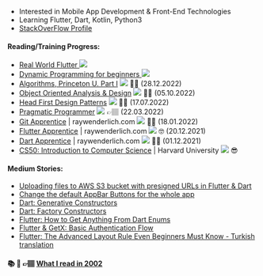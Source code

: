 
- Interested in Mobile App Development & Front-End Technologies
- Learning Flutter, Dart, Kotlin, Python3
- [StackOverFlow Profile](https://stackoverflow.com/users/14269222/suat-%c3%96zkaya)

#### Reading/Training Progress:
  - [Real World Flutter ](https://www.kodeco.com/books/real-world-flutter-by-tutorials)![](https://us-central1-progress-markdown.cloudfunctions.net/progress/85) 
  - [Dynamic Programming for beginners ](https://www.youtube.com/watch?v=oBt53YbR9Kk) ![](https://progress-bar.dev/100)
  - [Algorithms, Princeton U. Part I](https://www.coursera.org/learn/algorithms-part1) ![](https://progress-bar.dev/100) ✍🏽 (28.12.2022)
  - [Object Oriented Analysis & Design](https://www.amazon.com.tr/Head-First-Objects-Oriented-Analysis-Design/dp/0596008678) ![](https://us-central1-progress-markdown.cloudfunctions.net/progress/100) ✍🏽 (05.10.2022) 
  - [Head First Design Patterns](https://www.amazon.com.tr/Head-First-Design-Patterns-Object-oriented-dp-149207800X/dp/149207800X) ![](https://us-central1-progress-markdown.cloudfunctions.net/progress/100) ✍🏽 (17.07.2022)
  - [Pragmatic Programmer](https://www.amazon.com.tr/Pragmatic-Programmer-journey-mastery-Anniversary-dp-0135957052/dp/0135957052/) ![](https://us-central1-progress-markdown.cloudfunctions.net/progress/100) 👉🏽 (22.03.2022)
  - [Git Apprentice](https://www.raywenderlich.com/books/git-apprentice) | raywenderlich.com ![](https://us-central1-progress-markdown.cloudfunctions.net/progress/100) ✍🏽 (18.01.2022)
  - [Flutter Apprentice](https://www.raywenderlich.com/books/flutter-apprentice) | raywenderlich.com ![](https://us-central1-progress-markdown.cloudfunctions.net/progress/100) 🤓 (20.12.2021)
  - [Dart Apprentice](https://www.raywenderlich.com/books/dart-apprentice)  | raywenderlich.com ![](https://us-central1-progress-markdown.cloudfunctions.net/progress/100) ✌🏼 (01.12.2021)
  - [CS50: Introduction to Computer Science](https://www.edx.org/course/introduction-computer-science-harvardx-cs50x) | Harvard University ![](https://us-central1-progress-markdown.cloudfunctions.net/progress/100) 😎

#### Medium Stories:
- [Uploading files to AWS S3 bucket with presigned URLs in Flutter & Dart](https://medium.com/@suatozkaya/uploading-files-to-aws-s3-bucket-with-presigned-urls-in-flutter-dart-fd9ffcf82a74)
- [Change the default AppBar Buttons for the whole app](https://medium.com/@suatozkaya/change-the-default-appbar-buttons-for-the-whole-app-f9b5ff3773f7)
- [Dart: Generative Constructors](https://medium.com/@suatozkaya/69c5b9db5230)
- [Dart: Factory Constructors](https://medium.com/@suatozkaya/dart-constructors-101-3bf36339ea0)
- [Flutter: How to Get Anything From Dart Enums](https://medium.com/@suatozkaya/how-to-get-anything-from-dart-enums-ad53734325ca)
- [Flutter & GetX: Basic Authentication Flow](https://medium.com/@suatozkaya/flutter-getx-basic-authentication-flow-de3d0313d5ae)
- [Flutter: The Advanced Layout Rule Even Beginners Must Know - Turkish translation](https://medium.com/@suatozkaya/flutter-herkesin-bilmesi-gereken-temel-layout-kurallar%C4%B1-3395762b518e)

#### 📚 📖 👉🏽 [What I read in 2002](https://ozkayas.notion.site/What-I-read-in-2022-6aefc5aa06a24c10b25403edf6cafa02) 

<!---
  - [ Reading List ](https://ozkayas.notion.site/What-I-read-in-2022-6aefc5aa06a24c10b25403edf6cafa02)

  - [The Shining](https://www.goodreads.com/book/show/11588.The_Shining)  
  - [The Memoirs of Sherlock Holmes](https://www.goodreads.com/book/show/194373.The_Memoirs_of_Sherlock_Holmes)
  - [Status Anxiety](https://www.goodreads.com/book/show/23425.Status_Anxiety)
  - [The Adventures of Sherlock Holmes](https://www.goodreads.com/book/show/3590.The_Adventures_of_Sherlock_Holmes)
  - [The Sign of Four](https://www.goodreads.com/book/show/608474.The_Sign_of_Four)
  - [A Study in Scarlet](https://www.goodreads.com/book/show/102868.A_Study_in_Scarlet)
  - [I, Robot, Asimov](https://www.goodreads.com/book/show/41804.I_Robot)
  - [Robots and Empire, Asimov](https://www.goodreads.com/book/show/76688.Robots_and_Empire)
  - [The Robots of Dawn, Asimov](https://www.amazon.com/gp/product/B0024NP57Y)
  - [Galiz Kahraman](https://1000kitap.com/kitap/galiz-kahraman--15325)
  - [Tiamat](https://1000kitap.com/kitap/tiamat--325017)
  - [The Naked Sun, Asimov](https://www.amazon.com/gp/product/B004JHYRDQ)
  - [The Caves of Steel, Asimov](https://www.amazon.com/Caves-Steel-Robot-Book-ebook/dp/B004JHYRAO/ref=sr_1_1?keywords=the+caves+of+steel&qid=1651603314&sprefix=the+caves+of%2Caps%2C297&sr=8-1)
  - [Death's End](https://www.goodreads.com/book/show/25451264-death-s-end)
  - [The Dark Forest](https://www.goodreads.com/book/show/23168817-the-dark-forest)
  - [The Three-Body Problem](http://www.ithaki.com.tr/urun/uc-cisim-problemi/)
  - [Dune #6: Chapterhouse Dune](https://1000kitap.com/kitap/dune-rahibeler-meclisi--254473)
  - [Dune #5: Heretics of Dune](https://1000kitap.com/kitap/dune-sapkinlari--244146)
  - [Suskunlar](https://1000kitap.com/kitap/suskunlar--1035)
  - [Dune #4: God of Emperor of Dune](http://www.ithaki.com.tr/urun/dune-tanri-imparatoru/)
  









<!---
ozkayas/ozkayas is a ✨ special ✨ repository because its `README.md` (this file) appears on your GitHub profile.
You can click the Preview link to take a look at your changes.

--->
